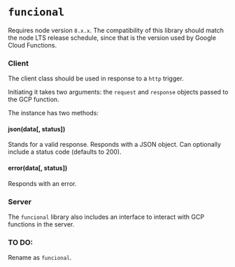 # `funcional`

Requires node version `8.x.x`. The compatibility of this library should match the node LTS release schedule, since that is the version used by Google Cloud Functions.

### Client

The client class should be used in response to a `http` trigger.

Initiating it takes two arguments: the `request` and `response` objects passed to the GCP function.

The instance has two methods:

#### json(data[, status])

Stands for a valid response. Responds with a JSON object. Can optionally include a status code (defaults to 200).

#### error(data[, status])

Responds with an error.

### Server

The `funcional` library also includes an interface to interact with GCP functions in the server.

### TO DO:

Rename as `funcional`.